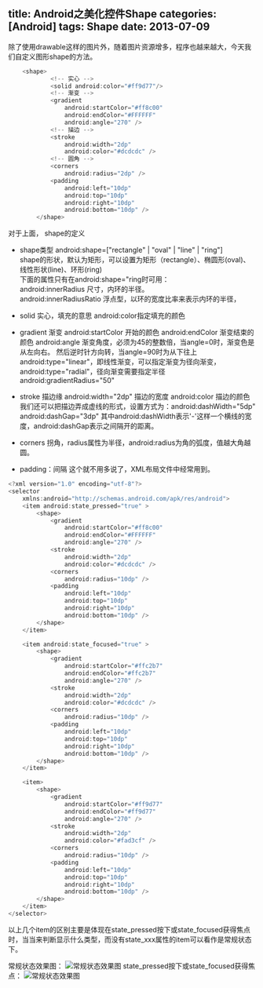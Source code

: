 title: Android之美化控件Shape
categories: [Android]
tags: Shape
date: 2013-07-09
---

除了使用drawable这样的图片外，随着图片资源增多，程序也越来越大，今天我们自定义图形shape的方法。

```java
	<shape>
            <!-- 实心 -->
            <solid android:color="#ff9d77"/>
            <!-- 渐变 -->
            <gradient
                android:startColor="#ff8c00"
                android:endColor="#FFFFFF"
                android:angle="270" />
            <!-- 描边 -->
            <stroke
                android:width="2dp"
                android:color="#dcdcdc" />
            <!-- 圆角 -->
            <corners
                android:radius="2dp" />
            <padding
                android:left="10dp"
                android:top="10dp"
                android:right="10dp"
                android:bottom="10dp" />
        </shape>
```

对于上面， shape的定义
* shape类型
android:shape=["rectangle" | "oval" | "line" | "ring"]  
shape的形状，默认为矩形，可以设置为矩形（rectangle）、椭圆形(oval)、线性形状(line)、环形(ring)  
下面的属性只有在android:shape="ring时可用：  
android:innerRadius  尺寸，内环的半径。  
android:innerRadiusRatio 浮点型，以环的宽度比率来表示内环的半径，  

* solid
实心，填充的意思
android:color指定填充的颜色

* gradient
渐变
android:startColor 开始的颜色
android:endColor 渐变结束的颜色
android:angle 渐变角度，必须为45的整数倍，当angle=0时，渐变色是从左向右。 然后逆时针方向转，当angle=90时为从下往上
android:type="linear"，即线性渐变，可以指定渐变为径向渐变，android:type="radial"，径向渐变需要指定半径android:gradientRadius="50"

* stroke
描边缘
android:width="2dp" 描边的宽度
android:color 描边的颜色
我们还可以把描边弄成虚线的形式，设置方式为：android:dashWidth="5dp" android:dashGap="3dp"
其中android:dashWidth表示'-'这样一个横线的宽度，android:dashGap表示之间隔开的距离。

* corners
拐角，radius属性为半径，android:radius为角的弧度，值越大角越圆。

* padding：间隔
这个就不用多说了，XML布局文件中经常用到。

```java
<?xml version="1.0" encoding="utf-8"?>
<selector
    xmlns:android="http://schemas.android.com/apk/res/android">
    <item android:state_pressed="true" >
        <shape>
            <gradient
                android:startColor="#ff8c00"
                android:endColor="#FFFFFF"
                android:angle="270" />
            <stroke
                android:width="2dp"
                android:color="#dcdcdc" />
            <corners
                android:radius="10dp" />
            <padding
                android:left="10dp"
                android:top="10dp"
                android:right="10dp"
                android:bottom="10dp" />
        </shape>
    </item>

    <item android:state_focused="true" >
        <shape>
            <gradient
                android:startColor="#ffc2b7"
                android:endColor="#ffc2b7"
                android:angle="270" />
            <stroke
                android:width="2dp"
                android:color="#dcdcdc" />
            <corners
                android:radius="10dp" />
            <padding
                android:left="10dp"
                android:top="10dp"
                android:right="10dp"
                android:bottom="10dp" />
        </shape>
    </item>

    <item>       
        <shape>
            <gradient
                android:startColor="#ff9d77"
                android:endColor="#ff9d77"
                android:angle="270" />
            <stroke
                android:width="2dp"
                android:color="#fad3cf" />
            <corners
                android:radius="10dp" />
            <padding
                android:left="10dp"
                android:top="10dp"
                android:right="10dp"
                android:bottom="10dp" />
        </shape>
    </item>
</selector>
```
以上几个item的区别主要是体现在state_pressed按下或state_focused获得焦点时，当当来判断显示什么类型，而没有state_xxx属性的item可以看作是常规状态下。

常规状态效果图：
![常规状态效果图](http://wuxiaolong.qiniudn.com/2013-07-09-shape-1.png)
state_pressed按下或state_focused获得焦点：
![常规状态效果图](http://wuxiaolong.qiniudn.com/2013-07-09-shape-2.png)
